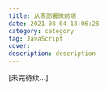 ```yaml
---
title: 从零部署微前端
date: 2021-08-04 18:06:28
category: category
tag: JavaScript
cover:
description: description
---
```




[未完待续...]
